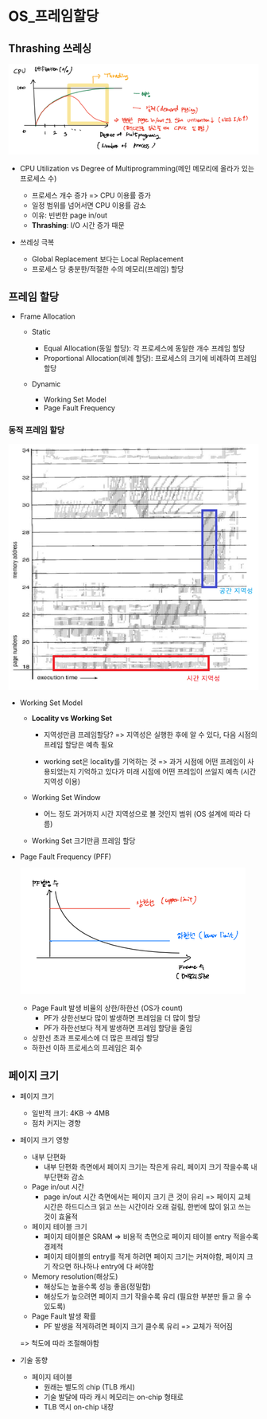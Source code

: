 # OS_프레임할당

## Thrashing 쓰레싱

![image-20210604185412033](OS_프레임할당.assets/image-20210604185412033.png)

- CPU Utilization vs Degree of Multiprogramming(메인 메모리에 올라가 있는 프로세스 수)

  - 프로세스 개수 증가 => CPU 이용률 증가
  - 일정 범위를 넘어서면 CPU 이용률 감소
  - 이유: 빈번한 page in/out
  - **Thrashing**: I/O 시간 증가 때문

  

- 쓰레싱 극복

  - Global Replacement 보다는 Local Replacement
  - 프로세스 당 충분한/적절한 수의 메모리(프레임) 할당



## 프레임 할당

- Frame Allocation

  - Static

    - Equal Allocation(동일 할당): 각 프로세스에 동일한 개수 프레임 할당
    - Proportional Allocation(비례 할당): 프로세스의 크기에 비례하여 프레임 할당

    

  - Dynamic

    - Working Set Model
    - Page Fault Frequency



### 동적 프레임 할당

![image-20210604183717621](OS_프레임할당.assets/image-20210604183717621.png)

- Working Set Model

  - **Locality vs Working Set**

    - 지역성만큼 프레임할당? => 지역성은 실행한 후에 알 수 있다, 다음 시점의 프레임 할당은 예측 필요

    - working set은 locality를 기억하는 것 => 과거 시점에 어떤 프레임이 사용되었는지 기억하고 있다가 미래 시점에 어떤 프레임이 쓰일지 예측 (시간 지역성 이용)

  - Working Set Window

    - 어느 정도 과거까지 시간 지역성으로 볼 것인지 범위 (OS 설계에 따라 다름)

  - Working Set 크기만큼 프레임 할당

  

- Page Fault Frequency (PFF)

  ![image-20210604185432917](OS_프레임할당.assets/image-20210604185432917.png)

  - Page Fault 발생 비율의 상한/하한선 (OS가 count)
    - PF가 상한선보다 많이 발생하면 프레임을 더 많이 할당
    - PF가 하한선보다 적게 발생하면 프레임 할당을 줄임
  - 상한선 초과 프로세스에 더 많은 프레임 할당
  - 하한선 이하 프로세스의 프레임은 회수



## 페이지 크기

- 페이지 크기
  - 일반적 크기: 4KB → 4MB
  - 점차 커지는 경향



- 페이지 크기 영향

  - 내부 단편화 
    - 내부 단편화 측면에서 페이지 크기는 작은게 유리, 페이지 크기 작을수록 내부단편화 감소
  - Page in/out 시간 
    - page in/out 시간 측면에서는 페이지 크기 큰 것이 유리 => 페이지 교체 시간은 하드디스크 읽고 쓰는 시간이라 오래 걸림, 한번에 많이 읽고 쓰는 것이 효율적
  - 페이지 테이블 크기
    - 페이지 테이블은 SRAM => 비용적 측면으로 페이지 테이블 entry 적을수록 경제적
    - 페이지 테이블의 entry를 적게 하려면 페이지 크기는 커져야함, 페이지 크기 작으면 하나하나 entry에 다 써야함
  - Memory resolution(해상도)
    - 해상도는 높을수록 성능 좋음(정밀함)
    - 해상도가 높으려면 페이지 크기 작을수록 유리 (필요한 부분만 들고 올 수 있도록)
  - Page Fault 발생 확률
    - PF 발생을 적게하려면 페이지 크기 클수록 유리 => 교체가 적어짐

  => 척도에 따라 조절해야함



- 기술 동향
  - 페이지 테이블
    - 원래는 별도의 chip (TLB 캐시)
    - 기술 발달에 따라 캐시 메모리는 on-chip 형태로
    - TLB 역시 on-chip 내장